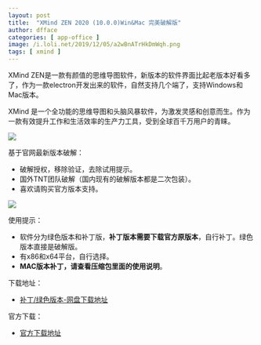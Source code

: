 ```yaml
---
layout: post
title:  "XMind ZEN 2020 (10.0.0)Win&Mac 完美破解版"
author: dfface
categories: [ app-office ]
image: /i.loli.net/2019/12/05/a2wBnATrHkDmWqh.png
tags: [ xmind ]
---
```

XMind ZEN是一款有颜值的思维导图软件，新版本的软件界面比起老版本好看多了，作为一款electron开发出来的软件，自然支持几个端了，支持Windows和Mac版本。

XMind 是一个全功能的思维导图和头脑风暴软件，为激发灵感和创意而生。作为一款有效提升工作和生活效率的生产力工具，受到全球百千万用户的青睐。

![](https://s3.cn-north-1.amazonaws.com.cn/assets.xmind.cn/www/assets/images/zen/zen-outliner-1@3x-e4db66ca14.png)

基于官网最新版本破解：

* 破解授权，移除验证，去除试用提示。
* 国外TNT团队破解（国内现有的破解版本都是二次包装）。
* 喜欢请购买官方版本支持。

![](https://s3.cn-north-1.amazonaws.com.cn/assets.xmind.cn/www/assets/images/zen/zen-newui-lg@3x-2cb6f2d6f5.png)

使用提示：

* 软件分为绿色版本和补丁版，**补丁版本需要下载官方原版本**，自行补丁。绿色版本直接是破解版。
* 有x86和x64平台，自行选择。
* **MAC版本补丁，请查看压缩包里面的使用说明**。

下载地址：


* [补丁/绿色版本-网盘下载地址](https://t00y.com/dir/7369060-32645761-41f7dc)


官方下载：

* [官方下载地址](https://www.xmind.cn/zen/)
